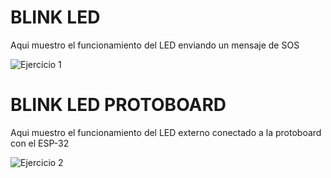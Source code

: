 # BLINK LED

Aqui muestro el funcionamiento del LED enviando un mensaje de SOS

![Ejercicio 1](img/SOS-ESP32.png)

# BLINK LED PROTOBOARD

Aqui muestro el funcionamiento del LED externo conectado a la protoboard con el ESP-32 

![Ejercicio 2](img/SOSLED1.png)
